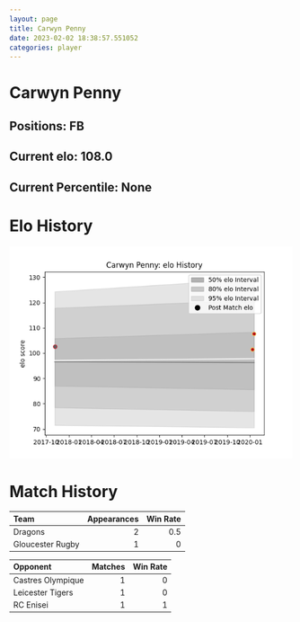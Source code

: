 ```yaml
---  
layout: page  
title: Carwyn Penny  
date: 2023-02-02 18:38:57.551052  
categories: player  
---
```

# Carwyn Penny

## Positions: FB

## Current elo: 108.0

## Current Percentile: None

# Elo History


![elo history](history_CarwynPenny.png)
# Match History


| Team             |   Appearances |   Win Rate |
|:-----------------|--------------:|-----------:|
| Dragons          |             2 |        0.5 |
| Gloucester Rugby |             1 |        0   |

| Opponent          |   Matches |   Win Rate |
|:------------------|----------:|-----------:|
| Castres Olympique |         1 |          0 |
| Leicester Tigers  |         1 |          0 |
| RC Enisei         |         1 |          1 |